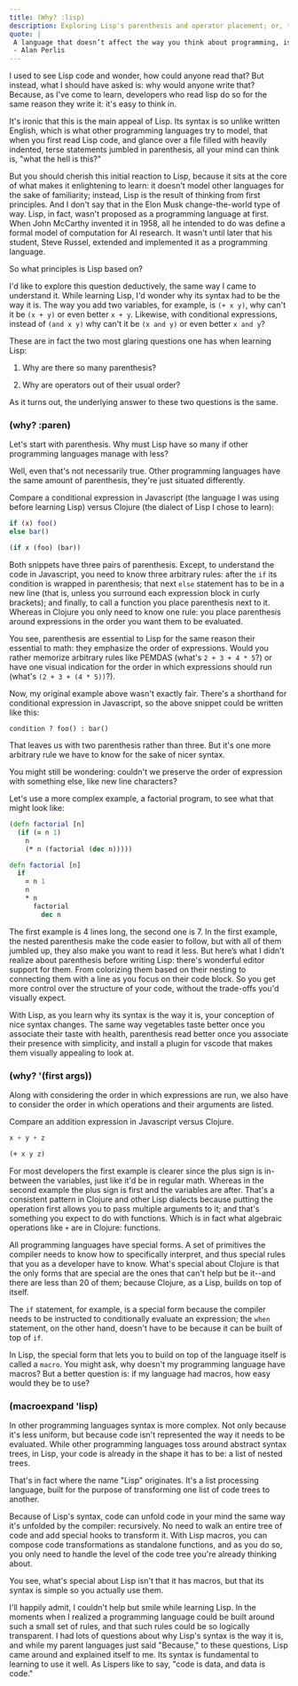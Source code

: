 ```yaml
---
title: (Why? :lisp)
description: Exploring Lisp's parenthesis and operator placement; or, the merits of a uniform, treelike syntax.
quote: |
 A language that doesn’t affect the way you think about programming, is not worth knowing.
 - Alan Perlis
---
```


I used to see Lisp code and wonder, how could anyone read that? But instead, what I should have asked is: why would anyone write that? Because, as I've come to learn, developers who read lisp do so for the same reason they write it: it's easy to think in. 

It's ironic that this is the main appeal of Lisp. Its syntax is so unlike written English, which is what other programming languages try to model, that when you first read Lisp code, and glance over a file filled with heavily indented, terse statements jumbled in parenthesis, all your mind can think is, "what the hell is this?" 

But you should cherish this initial reaction to Lisp, because it sits at the core of what makes it enlightening to learn: it doesn't model other languages for the sake of familiarity; instead, Lisp is the result of thinking from first principles. And I don't say that in the Elon Musk change-the-world type of way. Lisp, in fact, wasn't proposed as a programming language at first. When John McCarthy invented it in 1958, all he intended to do was define a formal model of computation for AI research. It wasn't until later that his student, Steve Russel, extended and implemented it as a programming language.

So what principles is Lisp based on?

I'd like to explore this question deductively, the same way I came to understand it. While learning Lisp, I'd wonder why its syntax had to be the way it is. The way you add two variables, for example, is `(+ x y)`, why can't it be `(x + y)` or even better `x + y`. Likewise, with conditional expressions, instead of `(and x y)` why can't it be `(x and y)` or even better `x and y`? 

These are in fact the two most glaring questions one has when learning Lisp:

1. Why are there so many parenthesis?

2. Why are operators out of their usual order?

As it turns out, the underlying answer to these two questions is the same.

### (why? :paren)

Let's start with parenthesis. Why must Lisp have so many if other programming languages manage with less?

Well, even that's not necessarily true. Other programming languages have the same amount of parenthesis, they're just situated differently.

Compare a conditional expression in Javascript (the language I was using before learning Lisp) versus Clojure 
 (the dialect of Lisp I chose to learn): 

```js
if (x) foo() 
else bar()
```

```clj
(if x (foo) (bar))
```

Both snippets have three pairs of parenthesis. Except, to understand the code in Javascript, you need to know three arbitrary rules: after the `if` its condition is wrapped in parenthesis; that next `else` statement has to be in a new line (that is, unless you surround each expression block in curly brackets); and finally, to call a function you place parenthesis next to it. Whereas in Clojure you only need to know one rule: you place parenthesis around expressions in the order you want them to be evaluated.

You see, parenthesis are essential to Lisp for the same reason their essential to math: they emphasize the order of expressions. Would you rather memorize arbitrary rules like PEMDAS (what's `2 + 3 + 4 * 5`?) or have one visual indication for the order in which expressions should run (what's `(2 + 3 + (4 * 5))`?). 

Now, my original example above wasn't exactly fair. There's a shorthand for conditional expression in Javascript, so the above snippet could be written like this:
```
condition ? foo() : bar()
```

That leaves us with two parenthesis rather than three. But it's one more arbitrary rule we have to know for the sake of nicer syntax. 

You might still be wondering: couldn't we preserve the order of expression with something else, like new line characters?

Let's use a more complex example, a factorial program, to see what that might look like:


```clj
(defn factorial [n]
  (if (= n 1)
    n
    (* n (factorial (dec n)))))
```

```clj
defn factorial [n]
  if
    = n 1
    n
    * n 
      factorial
        dec n
```

The first example is 4 lines long, the second one is 7. In the first example, the nested parenthesis make the code easier to follow, but with all of them jumbled up, they also make you want to read it less. But here’s what I didn't realize about parenthesis before writing Lisp: there's wonderful editor support for them. From colorizing them based on their nesting to connecting them with a line as you focus on their code block. So you get more control over the structure of your code, without the trade-offs you'd visually expect.

With Lisp, as you learn why its syntax is the way it is, your conception of nice syntax changes. The same way vegetables taste better once you associate their taste with health, parenthesis read better once you associate their presence with simplicity, and install a plugin for vscode that makes them visually appealing to look at.

### (why? '(first args))

Along with considering the order in which expressions are run, we also have to consider the order in which operations and their arguments are listed.

Compare an addition expression in Javascript versus Clojure. 

```js
x + y + z
```

```clj
(+ x y z)
```

For most developers the first example is clearer since the plus sign is in-between the variables, just like it'd be in regular math. Whereas in the second example the plus sign is first and the variables are after. That's a consistent pattern in Clojure and other Lisp dialects because putting the operation first allows you to pass multiple arguments to it; and that's something you expect to do with functions. Which is in fact what algebraic operations like `+` are in Clojure: functions. 

All programming languages have special forms. A set of primitives the compiler needs to know how to specifically interpret, and thus special rules that you as a developer have to know. What's special about Clojure is that the only forms that are special are the ones that can't help but be it--and there are less than 20 of them; because Clojure, as a Lisp, builds on top of itself. 

The `if` statement, for example, is a special form because the compiler needs to be instructed to conditionally evaluate an expression; the `when` statement, on the other hand, doesn't have to be because it can be built of top of `if`.

In Lisp, the special form that lets you to build on top of the language itself is called a `macro`. You might ask, why doesn't my programming language have macros? But a better question is: if my language had macros, how easy would they be to use?

### (macroexpand 'lisp)

In other programming languages syntax is more complex. Not only because it's less uniform, but because code isn't represented the way it needs to be evaluated. While other programming languages toss around abstract syntax trees, in Lisp, your code is already in the shape it has to be: a list of nested trees. 

That's in fact where the name "Lisp" originates. It's a list processing language, built for the purpose of transforming one list of code trees to another.

Because of Lisp's syntax, code can unfold code in your mind the same way it's unfolded by the compiler: recursively. No need to walk an entire tree of code and add special hooks to transform it. With Lisp macros, you can compose code transformations as standalone functions, and as you do so, you only need to handle the level of the code tree you're already thinking about. 

You see, what's special about Lisp isn't that it has macros, but that its syntax is simple so you actually use them. 

I'll happily admit, I couldn't help but smile while learning Lisp. In the moments when I realized a programming language could be built around such a small set of rules, and that such rules could be so logically transparent. I had lots of questions about why Lisp's syntax is the way it is, and while my parent languages just said "Because," to these questions, Lisp came around and explained itself to me. Its syntax is fundamental to learning to use it well. As Lispers like to say, "code is data, and data is code."
